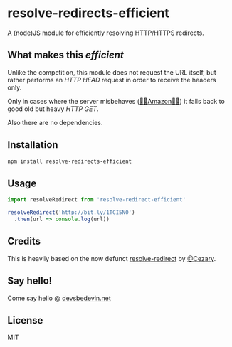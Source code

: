 # resolve-redirects-efficient
A (node)JS module for efficiently resolving HTTP/HTTPS redirects.

## What makes this _efficient_
Unlike the competition, this module does not request the URL itself, but rather performs an *HTTP HEAD* request in order to receive the headers only.

Only in cases where the server misbehaves ([😮‍💨Amazon😮‍💨](https://stackoverflow.com/q/73413321/606351)) it falls back to good old but heavy *HTTP GET*.

Also there are no dependencies.

## Installation
```bash
npm install resolve-redirects-efficient
```

## Usage
```javascript
import resolveRedirect from 'resolve-redirect-efficient'

resolveRedirect('http://bit.ly/1TCI5N0')
  .then(url => console.log(url))
```

## Credits
This is heavily based on the now defunct [resolve-redirect](https://www.npmjs.com/package/resolve-redirect) by [@Cezary](https://github.com/cezary/).

## Say hello!
Come say hello @ [devsbedevin.net](https://www.devsbedevin.net/)

## License
MIT
